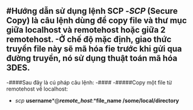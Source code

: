 #Hướng dẫn sử dụng lệnh SCP
-*SCP* (Secure Copy) là câu lệnh dùng để copy file và thư mục giữa localhost và remotehost hoặc giữa 2 remotehost.
-Ở chế độ mặc định, giao thức truyền file này sẽ mã hóa fie trước khi gửi qua đường truyền, nó sử dụng thuật toán mã hóa 3DES. <br>
-
-####Sau đây là cú pháp câu lệnh:
-####
-#####Copy một file từ remotehost về localhost:
- *scp* **username***@***remote_host***:***file_name /some/local/directory** 
